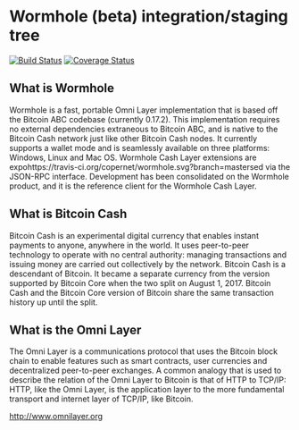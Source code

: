 Wormhole (beta) integration/staging tree
========================================

[![Build Status](https://travis-ci.org/copernet/wormhole.svg?branch=master)](https://travis-ci.org/copernet/wormhole) [![Coverage Status](https://coveralls.io/repos/github/copernet/wormhole/badge.svg?branch=master)](https://coveralls.io/github/copernet/wormhole?branch=master)

What is Wormhole
-----------------
Wormhole is a fast, portable Omni Layer implementation that is based off the Bitcoin ABC codebase (currently 0.17.2). This implementation requires no external dependencies extraneous to Bitcoin ABC, and is native to the Bitcoin Cash network just like other Bitcoin Cash nodes. It currently supports a wallet mode and is seamlessly available on three platforms: Windows, Linux and Mac OS. Wormhole Cash Layer extensions are expohttps://travis-ci.org/copernet/wormhole.svg?branch=mastersed via the JSON-RPC interface. Development has been consolidated on the Wormhole product, and it is the reference client for the Wormhole Cash Layer.


What is Bitcoin Cash
--------------------
Bitcoin Cash is an experimental digital currency that enables instant payments to anyone, anywhere in the world. It uses peer-to-peer technology to operate with no central authority: managing transactions and issuing money are carried out collectively by the network. Bitcoin Cash is a descendant of Bitcoin. It became a separate currency from the version supported by Bitcoin Core when the two split on August 1, 2017. Bitcoin Cash and the Bitcoin Core version of Bitcoin share the same transaction history up until the split.

What is the Omni Layer
----------------------
The Omni Layer is a communications protocol that uses the Bitcoin block chain to enable features such as smart contracts, user currencies and decentralized peer-to-peer exchanges. A common analogy that is used to describe the relation of the Omni Layer to Bitcoin is that of HTTP to TCP/IP: HTTP, like the Omni Layer, is the application layer to the more fundamental transport and internet layer of TCP/IP, like Bitcoin.

http://www.omnilayer.org
